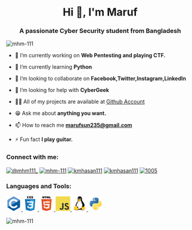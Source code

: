 
<h1 align="center">Hi 👋, I'm Maruf</h1>
<h3 align="center">A passionate Cyber Security student from Bangladesh</h3>

<p align="left"> <img src="https://komarev.com/ghpvc/?username=mhm-111&label=Profile%20views&color=0e75b6&style=flat" alt="mhm-111" /> </p>

- 🔭 I’m currently working on **Web Pentesting and playing CTF.**

- 🌱 I’m currently learning **Python**

- 👯 I’m looking to collaborate on **Facebook,Twitter,Instagram,LinkedIn**

- 🤝 I’m looking for help with **CyberGeek**

- 👨‍💻 All of my projects are available at <a href=https://github.com/mhm-111> Github Account </a>

- 😁 Ask me about **anything you want.**

- 📫 How to reach me **marufsun235@gmail.com**

- ⚡ Fun fact **I play guitar.**

<h3 align="left">Connect with me:</h3>
<p align="left">
<a href="https://twitter.com/@mhm111_" target="blank"><img align="center" src="https://raw.githubusercontent.com/rahuldkjain/github-profile-readme-generator/master/src/images/icons/Social/twitter.svg" alt="@mhm111_" height="30" width="40" /></a>
<a href="https://linkedin.com/in/mhm-111" target="blank"><img align="center" src="https://raw.githubusercontent.com/rahuldkjain/github-profile-readme-generator/master/src/images/icons/Social/linked-in-alt.svg" alt="mhm-111" height="30" width="40" /></a>
<a href="https://fb.com/kmhasan111" target="blank"><img align="center" src="https://raw.githubusercontent.com/rahuldkjain/github-profile-readme-generator/master/src/images/icons/Social/facebook.svg" alt="kmhasan111" height="30" width="40" /></a>
<a href="https://instagram.com/kmhasan111" target="blank"><img align="center" src="https://raw.githubusercontent.com/rahuldkjain/github-profile-readme-generator/master/src/images/icons/Social/instagram.svg" alt="kmhasan111" height="30" width="40" /></a>
<a href="https://discord.gg/1005" target="blank"><img align="center" src="https://raw.githubusercontent.com/rahuldkjain/github-profile-readme-generator/master/src/images/icons/Social/discord.svg" alt="1005" height="30" width="40" /></a>
</p>

<h3 align="left">Languages and Tools:</h3>
<p align="left"> <a href="https://www.cprogramming.com/" target="_blank"> <img src="https://raw.githubusercontent.com/devicons/devicon/master/icons/c/c-original.svg" alt="c" width="40" height="40"/> </a> <a href="https://www.w3schools.com/css/" target="_blank"> <img src="https://raw.githubusercontent.com/devicons/devicon/master/icons/css3/css3-original-wordmark.svg" alt="css3" width="40" height="40"/> </a> <a href="https://www.w3.org/html/" target="_blank"> <img src="https://raw.githubusercontent.com/devicons/devicon/master/icons/html5/html5-original-wordmark.svg" alt="html5" width="40" height="40"/> </a> <a href="https://developer.mozilla.org/en-US/docs/Web/JavaScript" target="_blank"> <img src="https://raw.githubusercontent.com/devicons/devicon/master/icons/javascript/javascript-original.svg" alt="javascript" width="40" height="40"/> </a> <a href="https://www.linux.org/" target="_blank"> <img src="https://raw.githubusercontent.com/devicons/devicon/master/icons/linux/linux-original.svg" alt="linux" width="40" height="40"/> </a> <a href="https://www.python.org" target="_blank"> <img src="https://raw.githubusercontent.com/devicons/devicon/master/icons/python/python-original.svg" alt="python" width="40" height="40"/> </a> </p>

<p><img align="center" src="https://github-readme-stats.vercel.app/api/top-langs?username=mhm-111&show_icons=true&locale=en&layout=compact" alt="mhm-111" /></p>



